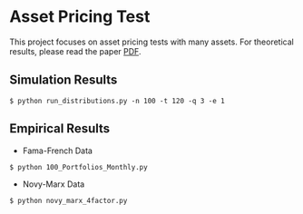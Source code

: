 # Asset Pricing Test

This project focuses on asset pricing tests with many assets. For theoretical results, please read the paper [PDF](https://web.stanford.edu/~lych). 

## Simulation Results
```
$ python run_distributions.py -n 100 -t 120 -q 3 -e 1
```

## Empirical Results
  * Fama-French Data
```
$ python 100_Portfolios_Monthly.py
```
  * Novy-Marx Data
```
$ python novy_marx_4factor.py
```
